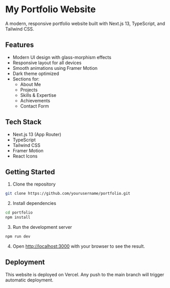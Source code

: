 # My Portfolio Website

A modern, responsive portfolio website built with Next.js 13, TypeScript, and Tailwind CSS.

## Features

- Modern UI design with glass-morphism effects
- Responsive layout for all devices
- Smooth animations using Framer Motion
- Dark theme optimized
- Sections for:
  - About Me
  - Projects
  - Skills & Expertise
  - Achievements
  - Contact Form

## Tech Stack

- Next.js 13 (App Router)
- TypeScript
- Tailwind CSS
- Framer Motion
- React Icons

## Getting Started

1. Clone the repository
```bash
git clone https://github.com/yourusername/portfolio.git
```

2. Install dependencies
```bash
cd portfolio
npm install
```

3. Run the development server
```bash
npm run dev
```

4. Open [http://localhost:3000](http://localhost:3000) with your browser to see the result.

## Deployment

This website is deployed on Vercel. Any push to the main branch will trigger automatic deployment.
